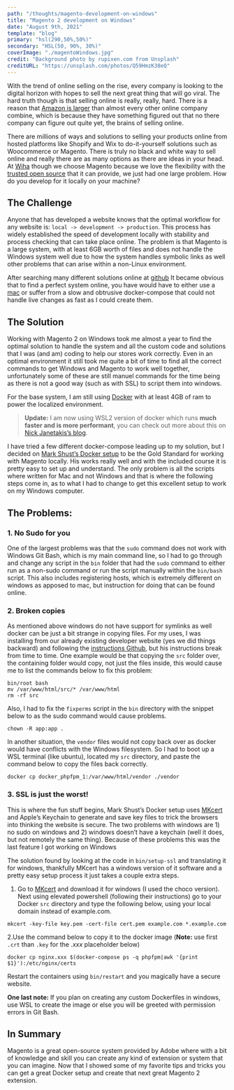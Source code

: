 ```yaml
---
path: "/thoughts/magento-development-on-windows"
title: "Magento 2 development on Windows"
date: "August 9th, 2021"
template: "blog"
primary: "hsl(290,50%,50%)"
secondary: "HSL(50, 90%, 30%)"
coverImage: "./magentoWindows.jpg"
credit: "Background photo by rupixen.com from Unsplash"
creditURL: "https://unsplash.com/photos/Q59HmzK38eQ"
---
```


With the trend of online selling on the rise, every company is looking to the digital horizon with hopes to sell the next great thing that will go viral. The hard truth though is that selling online is really, really, hard. There is a reason that [Amazon is larger](http://2oqz471sa19h3vbwa53m33yj.wpengine.netdna-cdn.com/wp-content/uploads/2016/12/chart-size-of-amazon.jpg) than almost every other online company combine, which is because they have something figured out that no there company can figure out quite yet, the brains of selling online.

There are millions of ways and solutions to selling your products online from hosted platforms like Shopify and Wix to do-it-yourself solutions such as Woocommerce or Magento. There is truly no black and white way to sell online and really there are as many options as there are ideas in your head. At [Wiha](https://www.wihatools.com) though we choose Magento because we love the flexibility with the [trusted open source](https://github.com/magento/magento2) that it can provide, we just had one large problem. How do you develop for it locally on your machine?

## The Challenge

Anyone that has developed a website knows that the optimal workflow for any website is: `local -> development -> production`. This process has widely established the speed of development locally with stability and process checking that can take place online. The problem is that Magento is a large system, with at least 6GB worth of files and does not handle the Windows system well due to how the system handles symbolic links as well other problems that can arise within a non-Linux environment.

After searching many different solutions online at [github](https://github.com/search?q=magento+windows) It became obvious that to find a perfect system online, you have would have to either use a [mac](https://www.apple.com/mac/) or suffer from a slow and obtrusive docker-compose that could not handle live changes as fast as I could create them.

## The Solution

Working with Magento 2 on Windows took me almost a year to find the optimal solution to handle the system and all the custom code and solutions that I was (and am) coding to help our stores work correctly. Even in an optimal environment it still took me quite a bit of time to find all the correct commands to get Windows and Magento to work well together, unfortunately some of these are still manuel commands for the time being as there is not a good way (such as with SSL) to script them into windows.

For the base system, I am still using [Docker](https://www.docker.com/) with at least 4GB of ram to power the localized environment.

> **Update:** I am now using WSL2 version of docker which runs **much faster and is more performant**, you can check out more about this on [Nick Janetakis’s blog](https://nickjanetakis.com/blog/a-linux-dev-environment-on-windows-with-wsl-2-docker-desktop-and-more).

I have tried a few different docker-compose leading up to my solution, but I decided on [Mark Shust’s Docker setup](https://github.com/markshust/docker-magento) to be the Gold Standard for working with Magento locally. His works really well and with the included course it is pretty easy to set up and understand. The only problem is all the scripts where written for Mac and not Windows and that is where the following steps come in, as to what I had to change to get this excellent setup to work on my Windows computer.

## The Problems:

### 1. No Sudo for you

One of the largest problems was that the `sudo` command does not work with Windows Git Bash, which is my main command line, so I had to go through and change any script in the `bin` folder that had the `sudo` command to either run as a non-sudo command or run the script manually within the `bin/bash` script. This also includes registering hosts, which is extremely different on windows as apposed to mac, but instruction for doing that can be found online.

### 2. Broken copies

As mentioned above windows do not have support for symlinks as well docker can be just a bit strange in copying files. For my uses, I was installing from our already existing developer website (yes we did things backward) and following the [instructions Github](https://github.com/markshust/docker-magento), but his instructions break from time to time. One example would be that copying the `src` folder over, the containing folder would copy, not just the files inside, this would cause me to list the commands below to fix this problem:

```shell
bin/root bash
mv /var/www/html/src/* /var/www/html
rm -rf src
```

Also, I had to fix the `fixperms` script in the `bin` directory with the snippet below to as the sudo command would cause problems.

```shell
chown -R app:app .
```

In another situation, the `vendor` files would not copy back over as docker would have conflicts with the Windows filesystem. So I had to boot up a WSL terminal (like ubuntu), located my `src` directory, and paste the command below to copy the files back correctly.

```shell
docker cp docker_phpfpm_1:/var/www/html/vendor ./vendor
```

### 3. SSL is just the worst!

This is where the fun stuff begins, Mark Shust’s Docker setup uses [MKcert](https://github.com/FiloSottile/mkcert) and Apple’s Keychain to generate and save key files to trick the browsers into thinking the website is secure. The two problems with windows are 1) no sudo on windows and 2) windows doesn’t have a keychain (well it does, but not remotely the same thing). Because of these problems this was the last feature I got working on Windows

The solution found by looking at the code in `bin/setup-ssl` and translating it for windows, thankfully MKcert has a windows version of it software and a pretty easy setup process it just takes a couple extra steps.

1. Go to [MKcert](https://github.com/FiloSottile/mkcert) and download it for windows (I used the choco version). Next using elevated powershell (following their instructions) go to your Docker `src` directory and type the following below, using your local domain instead of example.com.

```shell
mkcert -key-file key.pem -cert-file cert.pem example.com *.example.com
```

2.Use the command below to copy it to the docker image (**Note:** use first `.crt` than `.key` for the _.xxx_ placeholder below)

```shell
docker cp nginx.xxx $(docker-compose ps -q phpfpm|awk '{print $1}'):/etc/nginx/certs
```

Restart the containers using `bin/restart` and you magically have a secure website.

**One last note:** If you plan on creating any custom Dockerfiles in windows, use WSL to create the image or else you will be greeted with permission errors in Git Bash.

## In Summary

Magento is a great open-source system provided by Adobe where with a bit of knowledge and skill you can create any kind of extension or system that you can imagine. Now that I showed some of my favorite tips and tricks you can get a great Docker setup and create that next great Magento 2 extension.
